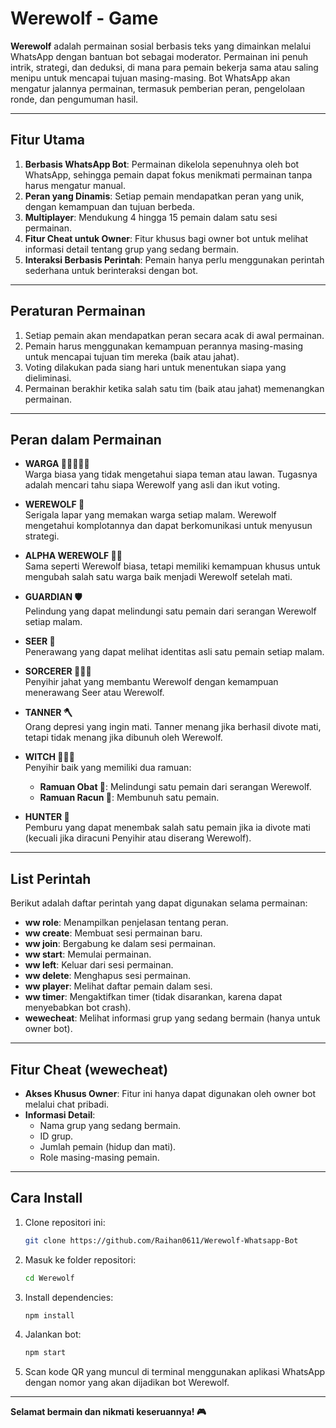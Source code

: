 # **Werewolf - Game**

**Werewolf** adalah permainan sosial berbasis teks yang dimainkan melalui WhatsApp dengan bantuan bot sebagai moderator. Permainan ini penuh intrik, strategi, dan deduksi, di mana para pemain bekerja sama atau saling menipu untuk mencapai tujuan masing-masing. Bot WhatsApp akan mengatur jalannya permainan, termasuk pemberian peran, pengelolaan ronde, dan pengumuman hasil.

---

## **Fitur Utama**
1. **Berbasis WhatsApp Bot**: Permainan dikelola sepenuhnya oleh bot WhatsApp, sehingga pemain dapat fokus menikmati permainan tanpa harus mengatur manual.
2. **Peran yang Dinamis**: Setiap pemain mendapatkan peran yang unik, dengan kemampuan dan tujuan berbeda.
3. **Multiplayer**: Mendukung 4 hingga 15 pemain dalam satu sesi permainan.
4. **Fitur Cheat untuk Owner**: Fitur khusus bagi owner bot untuk melihat informasi detail tentang grup yang sedang bermain.
5. **Interaksi Berbasis Perintah**: Pemain hanya perlu menggunakan perintah sederhana untuk berinteraksi dengan bot.

---

## **Peraturan Permainan**
1. Setiap pemain akan mendapatkan peran secara acak di awal permainan.
2. Pemain harus menggunakan kemampuan perannya masing-masing untuk mencapai tujuan tim mereka (baik atau jahat).
3. Voting dilakukan pada siang hari untuk menentukan siapa yang dieliminasi.
4. Permainan berakhir ketika salah satu tim (baik atau jahat) memenangkan permainan.

---

## **Peran dalam Permainan**

- **WARGA 👩🏻‍🤝‍👨🏻**  
  Warga biasa yang tidak mengetahui siapa teman atau lawan. Tugasnya adalah mencari tahu siapa Werewolf yang asli dan ikut voting.

- **WEREWOLF 🐺**  
  Serigala lapar yang memakan warga setiap malam. Werewolf mengetahui komplotannya dan dapat berkomunikasi untuk menyusun strategi.

- **ALPHA WEREWOLF 🐺👑**  
  Sama seperti Werewolf biasa, tetapi memiliki kemampuan khusus untuk mengubah salah satu warga baik menjadi Werewolf setelah mati.

- **GUARDIAN 🛡**  
  Pelindung yang dapat melindungi satu pemain dari serangan Werewolf setiap malam.

- **SEER 🔮**  
  Penerawang yang dapat melihat identitas asli satu pemain setiap malam.

- **SORCERER 🧙🏼‍♂**  
  Penyihir jahat yang membantu Werewolf dengan kemampuan menerawang Seer atau Werewolf.

- **TANNER 🪓**  
  Orang depresi yang ingin mati. Tanner menang jika berhasil divote mati, tetapi tidak menang jika dibunuh oleh Werewolf.

- **WITCH 🧙🏻‍♀**  
  Penyihir baik yang memiliki dua ramuan:  
  - **Ramuan Obat 🧫**: Melindungi satu pemain dari serangan Werewolf.  
  - **Ramuan Racun 🧪**: Membunuh satu pemain.  

- **HUNTER 🏹**  
  Pemburu yang dapat menembak salah satu pemain jika ia divote mati (kecuali jika diracuni Penyihir atau diserang Werewolf).

---

## **List Perintah**

Berikut adalah daftar perintah yang dapat digunakan selama permainan:

- **ww role**: Menampilkan penjelasan tentang peran.  
- **ww create**: Membuat sesi permainan baru.  
- **ww join**: Bergabung ke dalam sesi permainan.  
- **ww start**: Memulai permainan.  
- **ww left**: Keluar dari sesi permainan.  
- **ww delete**: Menghapus sesi permainan.  
- **ww player**: Melihat daftar pemain dalam sesi.  
- **ww timer**: Mengaktifkan timer (tidak disarankan, karena dapat menyebabkan bot crash).  
- **wewecheat**: Melihat informasi grup yang sedang bermain (hanya untuk owner bot).

---

## **Fitur Cheat (wewecheat)**

- **Akses Khusus Owner**: Fitur ini hanya dapat digunakan oleh owner bot melalui chat pribadi.  
- **Informasi Detail**:
  - Nama grup yang sedang bermain.
  - ID grup.
  - Jumlah pemain (hidup dan mati).
  - Role masing-masing pemain.

---

## **Cara Install**

1. Clone repositori ini:
   ```bash
   git clone https://github.com/Raihan0611/Werewolf-Whatsapp-Bot
   ```
2. Masuk ke folder repositori:
   ```bash
   cd Werewolf
   ```
3. Install dependencies:
   ```bash
   npm install
   ```
4. Jalankan bot:
   ```bash
   npm start
   ```
5. Scan kode QR yang muncul di terminal menggunakan aplikasi WhatsApp dengan nomor yang akan dijadikan bot Werewolf.
---

**Selamat bermain dan nikmati keseruannya! 🎮**
